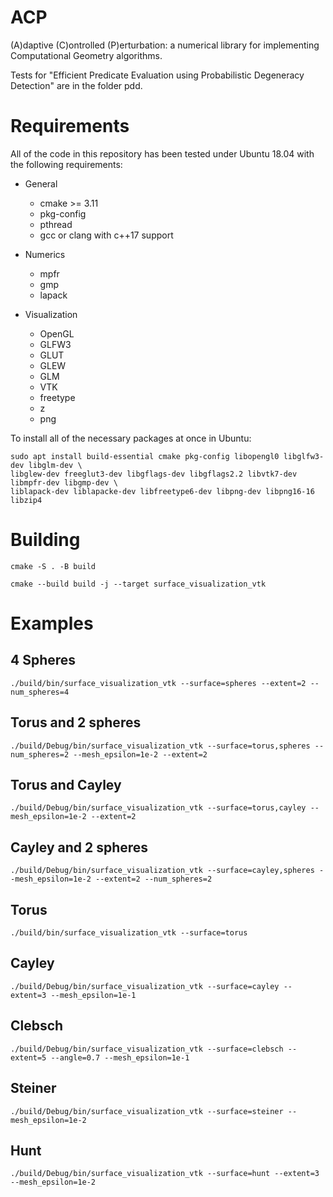 # ACP
(A)daptive (C)ontrolled (P)erturbation: a numerical library for implementing Computational Geometry algorithms.

Tests for "Efficient Predicate Evaluation using Probabilistic Degeneracy Detection" are in the folder pdd.

# Requirements

All of the code in this repository has been tested under Ubuntu 18.04 with the
following requirements:

- General
  - cmake >= 3.11
  - pkg-config
  - pthread
  - gcc or clang with c++17 support

- Numerics
  - mpfr
  - gmp
  - lapack

- Visualization
  - OpenGL
  - GLFW3
  - GLUT
  - GLEW
  - GLM
  - VTK
  - freetype
  - z
  - png

To install all of the necessary packages at once in Ubuntu:
```
sudo apt install build-essential cmake pkg-config libopengl0 libglfw3-dev libglm-dev \
libglew-dev freeglut3-dev libgflags-dev libgflags2.2 libvtk7-dev libmpfr-dev libgmp-dev \
liblapack-dev liblapacke-dev libfreetype6-dev libpng-dev libpng16-16 libzip4
```

  # Building

  `cmake -S . -B build`

  `cmake --build build -j --target surface_visualization_vtk`

  # Examples
  ## 4 Spheres
  `./build/bin/surface_visualization_vtk --surface=spheres --extent=2 --num_spheres=4`

  ## Torus and 2 spheres
  `./build/Debug/bin/surface_visualization_vtk --surface=torus,spheres --num_spheres=2 --mesh_epsilon=1e-2 --extent=2`

  ## Torus and Cayley
  `./build/Debug/bin/surface_visualization_vtk --surface=torus,cayley --mesh_epsilon=1e-2 --extent=2`

  ## Cayley and 2 spheres
  `./build/Debug/bin/surface_visualization_vtk --surface=cayley,spheres --mesh_epsilon=1e-2 --extent=2 --num_spheres=2`

  ## Torus
  `./build/bin/surface_visualization_vtk --surface=torus`

  ## Cayley
  `./build/Debug/bin/surface_visualization_vtk --surface=cayley --extent=3 --mesh_epsilon=1e-1`

  ## Clebsch
  `./build/Debug/bin/surface_visualization_vtk --surface=clebsch --extent=5 --angle=0.7 --mesh_epsilon=1e-1`

  ## Steiner
  `./build/Debug/bin/surface_visualization_vtk --surface=steiner --mesh_epsilon=1e-2`

  ## Hunt
  `./build/Debug/bin/surface_visualization_vtk --surface=hunt --extent=3 --mesh_epsilon=1e-2`
